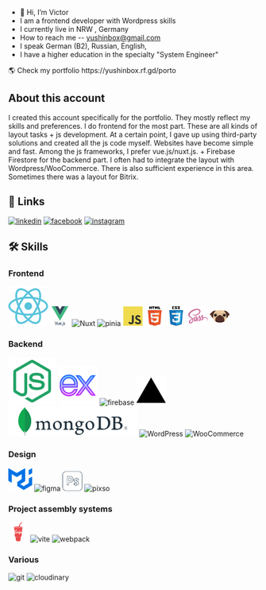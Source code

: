 - 👋 Hi, I’m Victor
- I am a frontend developer with Wordpress skills
- I currently live in NRW , Germany
- How to reach me -- yushinbox@gmail.com
- I speak German (B2), Russian, English, 
- I have a higher education in the specialty "System Engineer"

<p align="left" > 
🌎 Check my portfolio https://yushinbox.rf.gd/porto
</p>


## About this account
I created this account specifically for the portfolio. They mostly reflect my skills and preferences. I do frontend for the most part. These are all kinds of layout tasks + js development.  At a certain point, I gave up using third-party solutions and created all the js code myself. Websites have become simple and fast. Among the js frameworks, I prefer vue.js/nuxt.js.  + Firebase Firestore for the backend part.  I often had to integrate the layout with Wordpress/WooCommerce. There is also sufficient experience in this area. Sometimes there was a layout for Bitrix.



## 🔗 Links

[![linkedin](https://img.shields.io/badge/linkedin-0A66C2?style=for-the-badge&logo=linkedin&logoColor=white)](https://www.linkedin.com/feed/?trk=guest_homepage-basic_google-one-tap-submit)
[![facebook](https://img.shields.io/badge/facebook-0A66C2?style=for-the-badge&logo=facebook&logoColor=white)](https://www.facebook.com/viktor.yushin.77)
[![instagram](https://img.shields.io/badge/instagram-FFD700?style=for-the-badge&logo=instagram&logoColor=FF00FF)](https://www.instagram.com/yushindance/)


## 🛠 Skills


<p align="left" > 
 
### Frontend
[![](react.svg)](https://react.dev) 
<span>
<img class="icon" src="https://raw.githubusercontent.com/devicons/devicon/master/icons/vuejs/vuejs-original-wordmark.svg" alt="vuejs" width="40" height="40" />
</span>
<span>
<img class="icon" src="https://github.com/nuxt.png?size=40" alt="Nuxt" width="40" height="40" />
</span>
<span>
<span>
<img class="icon" src="https://pinia.vuejs.org/logo.svg" alt="pinia" width="40" height="40" />
</span>
<span>
<img class="icon" src="https://raw.githubusercontent.com/devicons/devicon/master/icons/javascript/javascript-original.svg" width="40" height="40" />
</span>
<span>
<img class="icon" src="https://raw.githubusercontent.com/devicons/devicon/master/icons/html5/html5-original-wordmark.svg" alt="html5" width="40" height="40" />
</span>
<span>
<img class="icon" src="https://raw.githubusercontent.com/devicons/devicon/master/icons/css3/css3-original-wordmark.svg" alt="css3" width="40" height="40" />
</span>
<span>
<img class="icon" src="https://raw.githubusercontent.com/devicons/devicon/master/icons/sass/sass-original.svg" alt="sass" width="40" height="40" />
</span>
<span>
<svg id="Layer_1" xmlns="http://www.w3.org/2000/svg" viewBox="0 0 128 128" width="40" height="40"><style>.st0{fill:#c1272d}.st1{fill:#efcca3}.st2{fill:#ed1c24}.st3{fill:#ccac8d}.st4{fill:#fff}.st5{fill:#ff931e}.st6{fill:#ffb81e}.st7{fill:#56332b}.st8{fill:#442823}.st9{fill:#7f4a41}.st10{fill:#331712}.st11{fill:#fc6}.st12{fill:#ccc}.st13{fill:#b3b3b3}.st14{fill:#989898}.st15{fill:#323232}.st16{fill:#1e1e1e}.st17{fill:#4c4c4c}.st18{fill:#e6e6e6}.st19{fill:#606060}</style><path class="st1" d="M107.4 50.9c-.2-4.4.4-8.3-1.6-11.6-4.8-8.2-16.8-13-40.8-13v.7h-.5.5v-.7c-24 0-36.6 4.8-41.4 13.1-1.9 3.4-1.7 7.2-2 11.6-.2 3.5-1.8 7.2-1.1 11.2.8 5.2 1.1 10.4 1.9 15.2.6 3.9 6 7.2 6.5 10.9 1.4 10.2 12 14.9 36 14.9v.8h-.6.7v-.8c24 0 34.2-4.7 35.5-14.9.5-3.8 5.5-7 6.1-10.9.8-4.8 1.1-10 1.9-15.2.7-4-.9-7.8-1.1-11.3z"></path><path class="st3" d="M64.6 54.5c4.3.1 7.3 2.8 10.1 5.3 3.3 2.9 8.9 4.9 11.2 7.4 2.3 2.5 5.3 5 6.4 8.9 1.1 3.9 1.4 8.9 1.4 10.2 0 1.3.7 1 2.7 0 4.7-2.3 9.9-8.5 9.9-8.5-.6 3.9-5.7 7.4-6.2 11.1C98.9 99.1 89 104 64.5 104h-.1.6"></path><path class="st3" d="M80.4 46.7c.9 3.1 4.1 13.6-2.1 10.1 0 0 2.6 1.5 4.2 7.2 1.7 5.7 5.8 6.4 5.8 6.4s6.7 1.3 11.7-3c4.2-3.6 4.9-10 3.1-14.9-1.8-4.8-5-6.3-9.7-7.3-4.7-1.1-14.1-2-13 1.5z"></path><circle cx="92.3" cy="58.1" r="8.8"></circle><circle class="st4" cx="90" cy="54.2" r="2.3"></circle><path class="st1" d="M78.9 57.7s7.9 5.4 12.2 10.7c4.3 5.3 4.2 6.3 4.2 6.3l-3.1 1.4s-4.4-8.3-9.8-11.4c-5.5-3.1-6.1-5.7-6.1-5.7l2.6-1.3z"></path><path class="st3" d="M64.9 54.5c-4.3.1-7.5 2.8-10.4 5.3-3.3 2.9-9.1 4.9-11.4 7.4-2.3 2.5-5.4 5-6.5 8.9-1.1 3.9-1.5 8.9-1.5 10.2 0 1.3.2 1.4-2.7 0-4.7-2.2-9.9-8.5-9.9-8.5.6 3.9 5.7 7.4 6.2 11.1C30.1 99.1 40 104 64.5 104h.5"></path><path class="st7" d="M88.1 71.4C83.3 65.5 75.6 60 64.9 60h-.1c-10.7 0-18.4 5.5-23.2 11.4-5 6.1-4.6 8.5-4.6 14.3 0 21 7.4 15 12.3 17.6 5 2.5 10.2 1.7 15.5 1.7h.1c5.4 0 10.5.7 15.5-1.8 4.9-2.5 12.3 3.7 12.3-17.3.1-5.8.4-8.4-4.6-14.5z"></path><path class="st8" d="M64.4 65.2s-.7 9.7-2.1 11.6l2.6-.6-.5-11z"></path><path class="st8" d="M65.1 65.2s.7 9.7 2.1 11.6l-2.6-.6.5-11z"></path><path class="st7" d="M56.7 62.9c-1-2.3 2.6-6 8.3-6.1 5.7 0 9.3 3.7 8.3 6.1-1 2.4-4.6 3.1-8.3 3.2-3.6-.1-7.3-.8-8.3-3.2z"></path><path d="M65 65.2c0-.4 3.4-.5 5.2-1.7 0 0-3.7 1.2-4.5.7-.8-.4-1-1.6-1-1.6s-.3 1.2-.9 1.6c-.7.4-4.9-.7-4.9-.7s5.6 1.4 5.6 1.7c0 .3-.1 1.3-.1 2 0 2.5 0 8.7.4 9.2.6.9.4-6.7.4-9.2-.1-.8-.1-1.6-.2-2z"></path><path class="st9" d="M65.2 78.6c1.7 0 4.7 1.2 7.4 3.1-2.6-2.9-5.7-4.9-7.4-4.9-1.8 0-5.6 2.2-8.3 5.4 2.8-2.2 6.4-3.6 8.3-3.6z"></path><path class="st8" d="M64.5 96.3c-3.8 0-7.5-1.2-10.9-2.1-.7-.2-1.4.3-2.1.1-6.3-2-11.4-5.4-14.5-9.7v1c0 21 7.4 15.1 12.3 17.6 5 2.5 10.2 1.7 15.5 1.7h.1c5.4 0 10.5.7 15.5-1.8 4.9-2.5 12.3 3.6 12.3-17.4 0-.8 0-1.6.1-2.3-2.9 4.7-8.2 8.4-14.8 10.6-.6.2-2-.3-2.6-.2-3.6 1.2-6.8 2.5-10.9 2.5z"></path><path class="st8" d="M55 85s-2.5 7.5-.8 10.8l-2.3-1s1.7-7.6 3.1-9.8zM74.8 85s2.5 7.5.8 10.8l2.3-1s-1.8-7.6-3.1-9.8z"></path><path class="st3" d="M48.6 46.7c-.9 3.1-4.1 13.6 2.1 10.1 0 0-2.6 1.5-4.2 7.2s-5.8 6.4-5.8 6.4-6.7 1.3-11.7-3c-4.2-3.6-4.9-10-3.1-14.9s5-6.3 9.7-7.3c4.7-1.1 14-2 13 1.5z"></path><path d="M64.9 76.8c2.7 0 11.1 5.8 11.2 12.9v-.4c0-7.4-6.8-13.3-11.2-13.3-4.4 0-11.2 6-11.2 13.3v.4c.1-7.1 8.5-12.9 11.2-12.9z"></path><ellipse transform="rotate(-14.465 66.712 61.468)" class="st10" cx="66.7" cy="61.5" rx=".8" ry="1.5"></ellipse><ellipse transform="rotate(17.235 62.371 61.462)" class="st10" cx="62.4" cy="61.5" rx=".8" ry="1.5"></ellipse><circle cx="37.2" cy="58.1" r="8.8"></circle><circle class="st4" cx="39.5" cy="54.2" r="2.3"></circle><path class="st9" d="M67.5 58.2c0-.1-2.3 1-2.9 1.1-.6-.1-2.9-1.2-2.9-1.1h5.8z"></path><path class="st1" d="M50 57.7s-7.9 5.4-12.2 10.7c-4.3 5.3-4.2 6.3-4.2 6.3l3.1 1.4s4.4-8.3 9.8-11.4 6.1-5.7 6.1-5.7L50 57.7z"></path><path class="st3" d="M32.7 41.7S30 49.1 24 52.2c0 0 9.4-1.1 8.7-10.5zM95.8 41.7s2.7 7.4 8.7 10.5c0 0-9.4-1.1-8.7-10.5zM78.7 55.5s-5.9-6.2-13.8-6.4h.1.1c-8 .2-13.8 6.4-13.8 6.4 6.9-4.8 12.8-4.7 13.8-4.7-.1 0 6.7-.1 13.6 4.7zM71.8 42.5s-3-4.2-7-4.3h.2c-3 .1-6.9 4.3-6.9 4.3 3.4-3.3 6.9-3.2 6.9-3.2s3.3-.1 6.8 3.2zM37.2 73.2s-4.7 2.3-8.1.9H29c-3-1.7-4.5-6.8-4.5-6.8s3 9 12.7 5.9zM92 73.2s4.7 2.3 8.1.9c4-1.7 4.6-6.8 4.6-6.8s-3 9-12.7 5.9z"></path><path class="st3" d="M42.6 41.2c2.6-.5 6.9-.6 10.3.5 4.3 1.5.8 7 1.7 7.3.9.3 2.1-3.8 10.1-3.4 8.1.4 9 4 10.1 3.4s-1.1-10 11-7.8c0 0-12.7-3.4-12.1 5.8 0 0-7.3-5.6-17.5-.6.1 0 2.7-8.6-13.6-5.2zM86.9 41.2c.2 0 .3.1.4.1.1 0-.1-.1-.4-.1zM86.9 41.2zM39.1 28.9S28.3 42.5 26.7 47.7c-1.6 5.3-2.8 27-4.2 30.1l-5-21.4 9.2-22.3 12.4-5.2zM89.9 28.9s10.8 13.6 12.4 18.8c1.6 5.3 2.8 27 4.2 30.1l5-21.4-9.2-22.3-12.4-5.2z"></path><path class="st7" d="M89.4 28.9s11.6 9.7 15 20.9c3.4 11.2 2 24.8 4.6 26.5 3.7 2.4 7.9-11.9 9.3-13.4 2.2-2.4 9.5-8.5 10-9.6.5-1.1-14.8-17.8-21.5-21.1-8.1-3.8-18.1-4.1-17.4-3.3z"></path><path class="st8" d="M99.3 34.9s13.7 17.5 13.5 39.3l5.5-11.2c-.1 0-4.9-14.3-19-28.1z"></path><path class="st7" d="M39.1 28.9s-11.6 9.7-15 20.9-2 24.8-4.6 26.5c-3.7 2.4-7.9-11.9-9.3-13.4C8 60.5.7 54.4.2 53.3-.3 52.2 15 35.5 21.7 32.2c8.1-3.8 18.1-4.1 17.4-3.3z"></path><path class="st8" d="M29.2 34.9S15.5 52.4 15.7 74.2L10.3 63s4.8-14.3 18.9-28.1z"></path><path class="st3" d="M21.8 74.6s1 5.4 2.6 7.1.5-1.3.5-1.3-1.7-.9-1.4-7.8-1.7 2-1.7 2zM107.1 74.6s-1 5.4-2.6 7.1-.5-1.3-.5-1.3 1.7-.9 1.4-7.8 1.7 2 1.7 2z"></path><g><circle class="st8" cx="54.5" cy="70.5" r=".8"></circle><circle class="st8" cx="49.9" cy="75.3" r=".8"></circle><circle class="st8" cx="48.4" cy="70.5" r=".8"></circle></g><g><circle class="st8" cx="74" cy="70.5" r=".8"></circle><circle class="st8" cx="78.6" cy="75.3" r=".8"></circle><circle class="st8" cx="80.1" cy="70.5" r=".8"></circle></g></svg>
</span>
### Backend

[![](node.svg)](https://nodejs.org/)
[![](express.svg)](https://expressjs.com) 
<span>
<img class="icon" src="https://www.vectorlogo.zone/logos/firebase/firebase-icon.svg" alt="firebase" width="40" height="40" />
</span>
[![](vercel.svg)](https://vercel.com) 
[![](mongoDB.svg)](https://www.mongodb.com) 
<span>
<img class="icon" src="https://github.com/WordPress.png?size=40" alt="WordPress" width="40" height="40" />
</span>
<span>
<img class="icon" src="https://upload.wikimedia.org/wikipedia/commons/thumb/2/2a/WooCommerce_logo.svg/250px-WooCommerce_logo.svg.png" alt="WooCommerce" width="40" height="40" />
</span>

### Design
[![](mui.svg)](https://mui.com)
<span>
<img class="icon" src="https://www.vectorlogo.zone/logos/figma/figma-icon.svg" alt="figma" width="40" height="40" />
</span>
<span>
<img class="icon" src="https://raw.githubusercontent.com/devicons/devicon/master/icons/photoshop/photoshop-line.svg" alt="photoshop" width="40" height="40" />
</span>
<span>
<img class="icon" src="https://cms.pixso.net/images/px-logo.png" alt="pixso" width="120" height="40" />
</span>


### Project assembly systems
<span>
<img class="icon" src="https://raw.githubusercontent.com/devicons/devicon/master/icons/gulp/gulp-plain.svg" alt="gulp" width="40" height="40" />
</span>
<span>
<img class="icon" src="https://vitejs.dev/logo.svg" alt="vite" width="40" height="40" />
</span>
<span>
<img class="icon" src="https://webpack.js.org/site-logo.c0e60df418e04f58.svg" alt="webpack" width="140" height="40" />
</span>

### Various
<span>
<img class="icon" src="https://www.vectorlogo.zone/logos/git-scm/git-scm-icon.svg" alt="git" width="40" height="40" />
</span>
<span>
<img class="icon" src="https://res-s.cloudinary.com/prod/image/upload/d_console:cld_new_default_cloud_logo_regular_padding.svg/w_32,h_32,c_fill,dpr_2.0/console/customer-logos/2da273ec717652775cfe9f6f9020fbb9" alt="cloudinary" width="40" height="40" />
</span>








</p>
